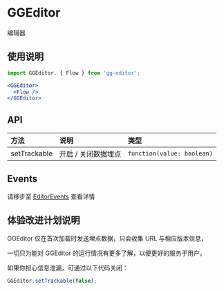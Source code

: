 # GGEditor

编辑器

## 使用说明

```jsx
import GGEditor, { Flow } from 'gg-editor';

<GGEditor>
  <Flow />
</GGEditor>
```

## API

| 方法 | 说明 | 类型 |
| :--- | :--- | :--- |
| setTrackable | 开启 / 关闭数据埋点 | `function(value: boolean)` |

## Events

请移步至 [EditorEvents](./editorEvents.zh-CN.md) 查看详情

## 体验改进计划说明

GGEditor 仅在首次加载时发送埋点数据，只会收集 URL 与相应版本信息，

一切只为能对 GGEditor 的运行情况有更多了解，以便更好的服务于用户。

如果你担心信息泄漏，可通过以下代码关闭：

```js
GGEditor.setTrackable(false);
```
